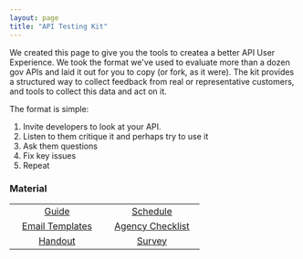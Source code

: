 ```yaml
---
layout: page
title: "API Testing Kit"
---
```


We created this page to give you the tools to createa a better API User Experience. We took the format we've used to evaluate more than a dozen gov APIs and laid it out for you to copy (or fork, as it were). The kit provides a structured way to collect feedback from real or representative customers, and tools to collect this data and act on it.

The format is simple: 

1. Invite developers to look at your API.
2. Listen to them critique it and perhaps try to use it
3. Ask them questions
4. Fix key issues
5. Repeat

### Material  

<table style="width: 66%;" border="0" cellpadding="2" cellspacing="2">
    <tr>
        <td style="text-align: center; width: 33%;"><a href="http://18f.github.io/API-Usability-Testing/pages/guide.html">Guide</a></td>
        <td style="text-align: center; width: 33%;"><a href="http://18f.github.io/API-Usability-Testing/pages/schedule.html">Schedule</a></td>
    </tr>
    <tr>
        <td style="text-align: center; width: 33%;"><a href="http://18f.github.io/API-Usability-Testing/pages/templates">Email Templates</a></td>
        <td style="text-align: center; width: 33%;"><a href="http://18f.github.io/API-All-the-X/pages/agency_checklist.html">Agency Checklist</a></td>
    </tr>
    <tr>
        <td style="text-align: center; width: 33%;"><a href="http://18f.github.io/API-Usability-Testing/pages/handout.html">Handout</a></td>
        <td style="text-align: center; width: 33%;"><a href="http://18f.github.io/API-Usability-Testing/pages/survey.html">Survey</a></td>
    </tr>
</table>
